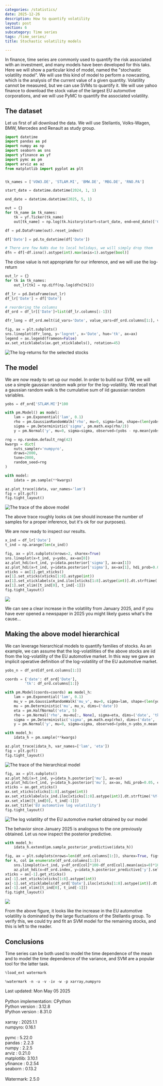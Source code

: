 ```yaml
---
categories: /statistics/
date: 2025-12-26
description: How to quantify volatility
layout: post
section: 6
subcategory: Time series
tags: /time_series/
title: Stochastic volatility models

---
```




In finance, time series are commonly used to quantify the risk associated
with an investment, and many models have been developed for this taks.
Here we will show a particular kind of model, named the "stochastic
volatility model".
We will use this kind of model to perform a nowcasting, which is the
analysis of the current value of a given quantity.
Volatility cannot be measured, but we can use SVMs to quantify it.
We will use yahoo finance to download the stock value of the largest
EU automotive corporations, and we will use PyMC to quantify the associated
volatility.

## The dataset

Let us first of all download the data.
We will use Stellantis, Volks-Wagen, BMW, Mercedes and Renault
as study group.

```python
import datetime
import pandas as pd
import numpy as np
import seaborn as sns
import yfinance as yf
import pymc as pm
import arviz as az
from matplotlib import pyplot as plt


tk_names = ['VOW3.DE', 'STLAM.MI', 'BMW.DE', 'MBG.DE', 'RNO.PA']

start_date = datetime.datetime(2024, 1, 1)

end_date = datetime.datetime(2025, 5, 1)

out = {}
for tk_name in tk_names:
    tk = yf.Ticker(tk_name)
    out[tk_name] = np.log(tk.history(start=start_date, end=end_date)['Close'])

df = pd.DataFrame(out).reset_index()

df['Date'] = pd.to_datetime(df['Date'])

# There are few NaNs due to local holidays, we will simply drop them
dfn = df[~df.isna().astype(int).max(axis=1).astype(bool)]
```

The close value is not appropriate for our inference,
and we will use the log-return

```python
out_lr = {}
for tk in tk_names:
    out_lr[tk] = np.diff(np.log(dfn[tk]))

df_lr = pd.DataFrame(out_lr)
df_lr['Date'] = df['Date']

# reordering the columns
df_ord = df_lr[['Date']+list(df_lr.columns[:-1])]

dfr_long = df_ord.melt(id_vars='Date', value_vars=df_ord.columns[1:], value_name='logret', var_name='tk')

fig, ax = plt.subplots()
sns.lineplot(dfr_long, y='logret', x='Date', hue='tk', ax=ax)
legend = ax.legend(frameon=False)
ax.set_xticklabels(ax.get_xticklabels(), rotation=45)
```

![The log-returns for the selected stocks](/docs/assets/images/statistics/stochastic_volatility/logret.webp)

## The model

We are now ready to set up our model. In order to build our SVM, we will
use a simple gaussian random walk prior for the log-volatility.
We recall that a gaussian random walk is the cumulative sum of
iid gaussian random variables.

```python
yobs = df_ord['STLAM.MI']*100

with pm.Model() as model:
    lam = pm.Exponential('lam', 0.1)
    rho = pm.GaussianRandomWalk('rho', mu=0, sigma=lam, shape=(len(yobs)))
    sigma = pm.Deterministic('sigma', pm.math.exp(rho/2))
    y = pm.Normal('y', mu=0, sigma=sigma, observed=(yobs - np.mean(yobs)))

rng = np.random.default_rng(42)
kwargs = dict(
    nuts_sampler='numpyro',
    draws=2000,
    tune=2000,
    random_seed=rng
)

with model:
    idata = pm.sample(**kwargs)

az.plot_trace(idata, var_names='lam')
fig = plt.gcf()
fig.tight_layout()
```

![The trace of the above model](
/docs/assets/images/statistics/stochastic_volatility/trace.webp)

The above trace roughly looks ok (we should increase the number of samples
for a proper inference, but it's ok for our purposes).

We are now ready to inspect our results.

```python
x_ind = df_lr['Date']
t_ind = np.arange(len(x_ind))

fig, ax = plt.subplots(nrows=2, sharex=True)
sns.lineplot(x=t_ind, y=yobs, ax=ax[0])
az.plot_hdi(x=t_ind, y=idata.posterior['sigma'], ax=ax[1])
az.plot_hdi(x=t_ind, y=idata.posterior['sigma'], ax=ax[1], hdi_prob=0.05, color='grey')
xticks = ax[1].get_xticks()
ax[1].set_xticks(xticks[1:8].astype(int))
ax[1].set_xticklabels(x_ind.iloc[xticks[1:8].astype(int)].dt.strftime('%Y-%m-%d'), rotation=45)
ax[1].set_xlim([t_ind[0], t_ind[-1]])
fig.tight_layout()
```

![](/docs/assets/images/statistics/stochastic_volatility/stellantis.webp)

We can see a clear increase in the volatility from January 2025, and 
if you have ever opened a newspaper in 2025 you might likely guess
what's the cause...

## Making the above model hierarchical

We can leverage hierarchical models to quantify families
of stocks. As an example, we can assume that the log-volatilities
of the above stocks are iid from the log-volatility of
the EU automotive market.
In this way we gave an implicit operative definition
of the log-volatility of the EU automotive market.

```python
yobs_n = df_ord[df_ord.columns[1:]]

coords = {'date': df_ord['Date'],
         'tk': df_ord.columns[1:]}

with pm.Model(coords=coords) as model_h:
    lam = pm.Exponential('lam', 0.1)
    mu_v = pm.GaussianRandomWalk('mu_v', mu=0, sigma=lam, shape=(len(yobs_n )))
    mu = pm.Deterministic('mu', mu_v, dims=('date'))
    eta = pm.HalfNormal('eta', 5)
    rho = pm.Normal('rho', mu=mu[:, None], sigma=eta, dims=('date', 'tk'))
    sigma = pm.Deterministic('sigma', pm.math.exp(rho), dims=('date', 'tk'))
    y = pm.Normal('y', mu=0, sigma=sigma, observed=(yobs_n-yobs_n.mean(axis=0))*100, dims=('date', 'tk'))

with model_h:
    idata_h = pm.sample(**kwargs)

az.plot_trace(idata_h, var_names=['lam', 'eta'])
fig = plt.gcf()
fig.tight_layout()
```

![The trace
of the hierarchical model](/docs/assets/images/statistics/stochastic_volatility/trace_h.webp)

```python
fig, ax = plt.subplots()
az.plot_hdi(x=t_ind, y=idata_h.posterior['mu'], ax=ax)
az.plot_hdi(x=t_ind, y=idata_h.posterior['mu'], ax=ax, hdi_prob=0.05, color='grey')
xticks = ax.get_xticks()
ax.set_xticks(xticks[1:8].astype(int))
ax.set_xticklabels(x_ind.iloc[xticks[1:8].astype(int)].dt.strftime('%Y-%m-%d'), rotation=45)
ax.set_xlim([t_ind[0], t_ind[-1]])
ax.set_title('EU automotive log volatility')
fig.tight_layout()
```

![The log volatility of the EU automotive
market obtained by our model](/docs/assets/images/statistics/stochastic_volatility/volatility_automotive_eu.webp)

The behavior since January 2025 is analogous to the one previously obtained.
Let us now inspect the posterior predictive.

```python
with model_h:
    idata_h.extend(pm.sample_posterior_predictive(idata_h))

fig, ax = plt.subplots(nrows=len(df_ord.columns[1:]), sharex=True, figsize=(6, 6))
for k, col in enumerate(df_ord.columns[1:]):
    sns.lineplot(x=t_ind, y=df_ord[col]*100-df_ord[col].mean(axis=0)*100, ax=ax[k])
    az.plot_hdi(x=df_ord.index, y=idata_h.posterior_predictive['y'].sel(tk=col), ax=ax[k])
xticks = ax[-1].get_xticks()
ax[-1].set_xticks(xticks[1:8].astype(int))
ax[-1].set_xticklabels(df_ord['Date'].iloc[xticks[1:8].astype(int)].dt.strftime('%Y-%m-%d'), rotation=45)
ax[-1].set_xlim([t_ind[0], t_ind[-1]])
fig.tight_layout()
```

![](/docs/assets/images/statistics/stochastic_volatility/ppc_eu.webp)

From the above figure, it looks like the increase in the EU automotive
volatility is dominated by the large fluctuations of the Stellantis
group.
To verify this, we could try and fit an SVM model for the remaining stocks,
and this is left to the reader.

## Conclusions

Time series can be both used to model the time dependence of the mean
and to model the time dependence of the variance, and SVM
are a popular tool for the latter task.

```python
%load_ext watermark
```

```python
%watermark -n -u -v -iv -w -p xarray,numpyro
```
<div class="code">
Last updated: Mon May 05 2025
<br>
<br>Python implementation: CPython
<br>Python version       : 3.12.8
<br>IPython version      : 8.31.0
<br>
<br>xarray : 2025.1.1
<br>numpyro: 0.16.1
<br>
<br>pymc      : 5.22.0
<br>pandas    : 2.2.3
<br>numpy     : 2.2.5
<br>arviz     : 0.21.0
<br>matplotlib: 3.10.1
<br>yfinance  : 0.2.54
<br>seaborn   : 0.13.2
<br>
<br>Watermark: 2.5.0
</div>